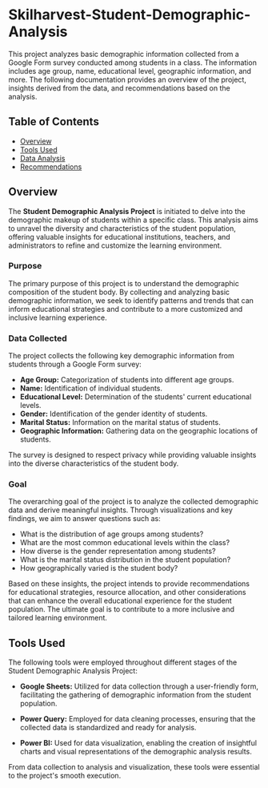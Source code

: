 # Skilharvest-Student-Demographic-Analysis

This project analyzes basic demographic information collected from a Google Form survey conducted among students in a class. The information includes age group, name, educational level, geographic information, and more. The following documentation provides an overview of the project, insights derived from the data, and recommendations based on the analysis.

## Table of Contents
- [Overview](#overview)
- [Tools Used](#tools-used)
- [Data Analysis](#data-analysis)
- [Recommendations](#recommendations)

## Overview

The **Student Demographic Analysis Project** is initiated to delve into the demographic makeup of students within a specific class. This analysis aims to unravel the diversity and characteristics of the student population, offering valuable insights for educational institutions, teachers, and administrators to refine and customize the learning environment.

### Purpose

The primary purpose of this project is to understand the demographic composition of the student body. By collecting and analyzing basic demographic information, we seek to identify patterns and trends that can inform educational strategies and contribute to a more customized and inclusive learning experience.
### Data Collected
The project collects the following key demographic information from students through a Google Form survey:

- **Age Group:** Categorization of students into different age groups.
- **Name:** Identification of individual students.
- **Educational Level:** Determination of the students' current educational levels.
- **Gender:** Identification of the gender identity of students.
- **Marital Status:** Information on the marital status of students.
- **Geographic Information:** Gathering data on the geographic locations of students.

The survey is designed to respect privacy while providing valuable insights into the diverse characteristics of the student body.
### Goal
The overarching goal of the project is to analyze the collected demographic data and derive meaningful insights. Through visualizations and key findings, we aim to answer questions such as:

- What is the distribution of age groups among students?
- What are the most common educational levels within the class?
- How diverse is the gender representation among students?
- What is the marital status distribution in the student population?
- How geographically varied is the student body?

Based on these insights, the project intends to provide recommendations for educational strategies, resource allocation, and other considerations that can enhance the overall educational experience for the student population. The ultimate goal is to contribute to a more inclusive and tailored learning environment.


## Tools Used

The following tools were employed throughout different stages of the Student Demographic Analysis Project:

- **Google Sheets:** Utilized for data collection through a user-friendly form, facilitating the gathering of demographic information from the student population.

- **Power Query:** Employed for data cleaning processes, ensuring that the collected data is standardized and ready for analysis.

- **Power BI:** Used for data visualization, enabling the creation of insightful charts and visual representations of the demographic analysis results.

From data collection to analysis and visualization, these tools were essential to the project's smooth execution.

